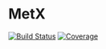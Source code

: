 # MetX

[![Build Status](https://github.com/josePereiro/MetX.jl/actions/workflows/CI.yml/badge.svg?branch=main)](https://github.com/josePereiro/MetX.jl/actions/workflows/CI.yml?query=branch%3Amain)
[![Coverage](https://codecov.io/gh/josePereiro/MetX.jl/branch/main/graph/badge.svg)](https://codecov.io/gh/josePereiro/MetX.jl)
